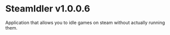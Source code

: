 # SteamIdler v1.0.0.6
 Application that allows you to idle games on steam without actually running them.
